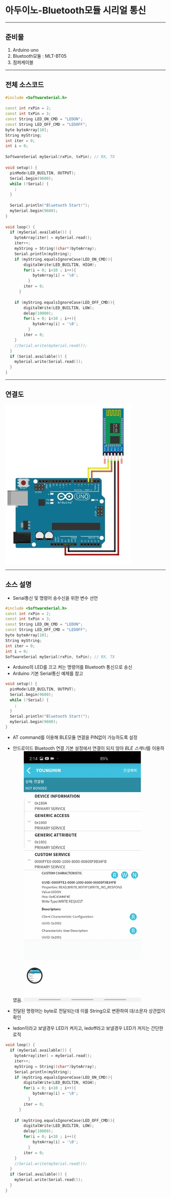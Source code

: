 아두이노-Bluetooth모듈 시리얼 통신
================================
***
## 준비물

1. Arduino uno
2. Bluetooth모듈 : MLT-BT05
3. 점퍼케이블
***

## 전체 소스코드

```c++
#include <SoftwareSerial.h>

const int rxPin = 2;
const int txPin = 3;
const String LED_ON_CMD = "LEDON";
const String LED_OFF_CMD = "LEDOFF";
byte byteArray[10];
String myString;
int iter = 0;
int i = 0;

SoftwareSerial mySerial(rxPin, txPin); // RX, TX

void setup() {
  pinMode(LED_BUILTIN, OUTPUT);
  Serial.begin(9600);
  while (!Serial) {
    ;
  }

  Serial.println("Bluetooth Start!");
  mySerial.begin(9600);
}

void loop() {
  if (mySerial.available()) {
    byteArray[iter] = mySerial.read();
    iter++;
    myString = String((char*)byteArray);
    Serial.println(myString);
    if (myString.equalsIgnoreCase(LED_ON_CMD)){
        digitalWrite(LED_BUILTIN, HIGH);
        for(i = 0; i<10 ; i++){
            byteArray[i] = '\0';
          }
        iter = 0;
      }

    if (myString.equalsIgnoreCase(LED_OFF_CMD)){
        digitalWrite(LED_BUILTIN, LOW);
        delay(10000);
        for(i = 0; i<10 ; i++){
            byteArray[i] = '\0';
          }
        iter = 0;
    }
    //Serial.write(mySerial.read());
  }
  if (Serial.available()) {
    mySerial.write(Serial.read());
  }
}

```
***
## 연결도
![Arduino-BLE모듈 연결](./image/arduino-ble.jpg)
***
## 소스 설명

- Serial통신 및 명령어 송수신을 위한 변수 선언
```c++
#include <SoftwareSerial.h>
const int rxPin = 2;
const int txPin = 3;
const String LED_ON_CMD = "LEDON";
const String LED_OFF_CMD = "LEDOFF";
byte byteArray[10];
String myString;
int iter = 0;
int i = 0;
SoftwareSerial mySerial(rxPin, txPin); // RX, TX
```


- Arduino의 LED를 끄고 켜는 명령어를 Bluetooth 통신으로 송신
- Arduino 기본 Serial통신 예제를 참고
```c++
void setup() {
  pinMode(LED_BUILTIN, OUTPUT);
  Serial.begin(9600);
  while (!Serial) {
    ;
  }
  Serial.println("Bluetooth Start!");
  mySerial.begin(9600);
}
```

- AT command를 이용해 BLE모듈 연결을 PIN없이 가능하도록 설정
- 안드로이드 Bluetooth 연결 기본 설정에서 연결이 되지 않아 *BLE 스캐너*를 이용하였음.
![Bluetooth명령어](./image/ble_command.gif)

- 전달된 명령어는 byte로 전달되는데 이를 String으로 변환하여 대/소문자 상관없이 확인
- ledon이라고 보낼경우 LED가 켜지고, ledoff라고 보낼경우 LED가 꺼지는 간단한 로직
```c++
void loop() {
  if (mySerial.available()) {
    byteArray[iter] = mySerial.read();
    iter++;
    myString = String((char*)byteArray);
    Serial.println(myString);
    if (myString.equalsIgnoreCase(LED_ON_CMD)){
        digitalWrite(LED_BUILTIN, HIGH);
        for(i = 0; i<10 ; i++){
            byteArray[i] = '\0';
          }
        iter = 0;
      }

    if (myString.equalsIgnoreCase(LED_OFF_CMD)){
        digitalWrite(LED_BUILTIN, LOW);
        delay(10000);
        for(i = 0; i<10 ; i++){
            byteArray[i] = '\0';
          }
        iter = 0;
    }
    //Serial.write(mySerial.read());
  }
  if (Serial.available()) {
    mySerial.write(Serial.read());
  }
}
```

